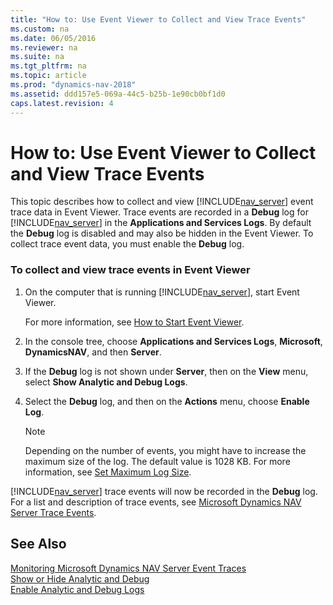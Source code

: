 ```yaml
---
title: "How to: Use Event Viewer to Collect and View Trace Events"
ms.custom: na
ms.date: 06/05/2016
ms.reviewer: na
ms.suite: na
ms.tgt_pltfrm: na
ms.topic: article
ms.prod: "dynamics-nav-2018"
ms.assetid: ddd157e5-069a-44c5-b25b-1e90cb0bf1d0
caps.latest.revision: 4
---
```

# How to: Use Event Viewer to Collect and View Trace Events
This topic describes how to collect and view [!INCLUDE[nav_server](includes/nav_server_md.md)] event trace data in Event Viewer. Trace events are recorded in a **Debug** log for [!INCLUDE[nav_server](includes/nav_server_md.md)] in the **Applications and Services Logs**. By default the **Debug** log is disabled and may also be hidden in the Event Viewer. To collect trace event data, you must enable the **Debug** log.  
  
### To collect and view trace events in Event Viewer  
  
1.  On the computer that is running [!INCLUDE[nav_server](includes/nav_server_md.md)], start Event Viewer.  
  
     For more information, see [How to Start Event Viewer](http://technet.microsoft.com/en-us/library/gg163894.aspx).  
  
2.  In the console tree, choose **Applications and Services Logs**, **Microsoft**, **DynamicsNAV**, and then **Server**.  
  
3.  If the **Debug** log is not shown under **Server**, then on the **View** menu, select **Show Analytic and Debug Logs**.  
  
4.  Select the **Debug** log, and then on the **Actions** menu, choose **Enable Log**.  
  
    > [!NOTE]  
    >  Depending on the number of events, you might have to increase the maximum size of the log. The default value is 1028 KB. For more information, see [Set Maximum Log Size](http://go.microsoft.com/fwlink/?LinkID=517563).  
  
 [!INCLUDE[nav_server](includes/nav_server_md.md)] trace events will now be recorded in the **Debug** log. For a list and description of trace events, see [Microsoft Dynamics NAV Server Trace Events](Microsoft-Dynamics-NAV-Server-Trace-Events.md).  
  
## See Also  
 [Monitoring Microsoft Dynamics NAV Server Event Traces](Monitoring-Microsoft-Dynamics-NAV-Server-Event-Traces.md)   
 [Show or Hide Analytic and Debug](http://technet.microsoft.com/en-us/library/cc766275.aspx)   
 [Enable Analytic and Debug Logs](http://technet.microsoft.com/en-us/library/cc749492.aspx)